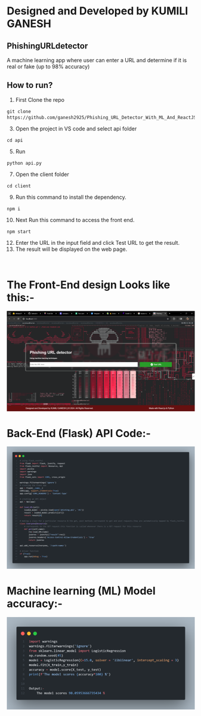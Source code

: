 # Designed and Developed by KUMILI GANESH
## PhishingURLdetector
A machine learning app where user can enter a URL and determine if it is real or fake (up to 98% accuracy)


## How to run?
 1. First Clone the repo 
 ```
git clone https://github.com/ganesh2925/Phishing_URL_Detector_With_ML_And_ReactJS.git
```
 3. Open the project in VS code and select api folder 
 ```
cd api
```
 5. Run 
 ```
python api.py
```
 7. Open the client folder 
 ```
cd client
```
 9. Run this command to install the dependency.
 ```
npm i
```
 10. Next Run this command to access the front end.
 ```
npm start
```
 12. Enter the URL in the input field and click Test URL to get the result.
 13. The result will be displayed on the web page.

<br />

# The Front-End design Looks like this:-

![alt text](image.png)


# Back-End (Flask) API Code:-

![alt text](image-1.png)


# Machine learning (ML) Model accuracy:-


![alt text](image-2.png)
